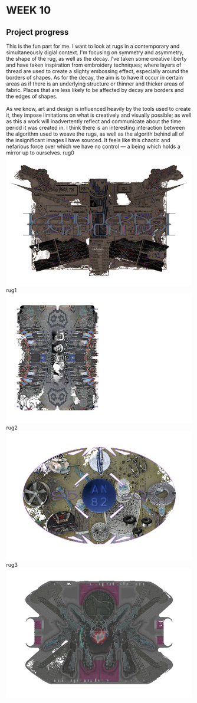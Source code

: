 # WEEK 10
## Project progress
This is the fun part for me. I want to look at rugs in a contemporary and simultaneously digial context. I'm focusing on symmetry and asymmetry, the shape of the rug, as well as the decay. I've taken some creative liberty and have taken inspiration from embroidery techniques; where layers of thread are used to create a slighty embossing effect, especially around the borders of shapes. As for the decay, the aim is to have it occur in certain areas as if there is an underlying structure or thinner and thicker areas of fabric. Places that are less likely to be affected by decay are borders and the edges of shapes. <br/> 
 <br/> 
As we know, art and design is influenced heavily by the tools used to create it, they impose limitations on what is creatively and visually possible; as well as this a work will inadvertently reflect and communicate about the time period it was created in. I think there is an interesting interaction between the algorithm used to weave the rugs, as well as the algorith behind all of the insignificant images I have sourced. It feels like this chaotic and nefarious force over which we have no control — a being which holds a mirror up to ourselves. 
rug0 <br/> 
![](rug0.png) <br/>
rug1 <br/> 
![](rug1.png) <br/>
rug2 <br/> 
![](rug2.png) <br/>
rug3 <br/> 
![](rug3.png) <br/>
